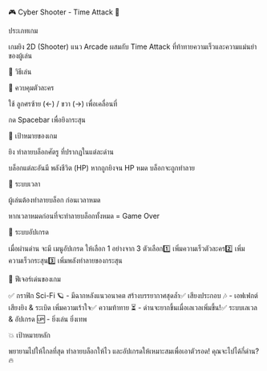 🎮 Cyber Shooter - Time Attack 🚀

ประเภทเกม

เกมยิง 2D (Shooter) แนว Arcade ผสมกับ Time Attack ที่ท้าทายความเร็วและความแม่นยำของผู้เล่น

🎯 วิธีเล่น

🔹 ควบคุมตัวละคร

ใช้ ลูกศรซ้าย (←) / ขวา (→) เพื่อเคลื่อนที่

กด Spacebar เพื่อยิงกระสุน

🔹 เป้าหมายของเกม

ยิง ทำลายบล็อกศัตรู ที่ปรากฏในแต่ละด่าน

บล็อกแต่ละอันมี พลังชีวิต (HP) หากถูกยิงจน HP หมด บล็อกจะถูกทำลาย

🔹 ระบบเวลา

ผู้เล่นต้องทำลายบล็อก ก่อนเวลาหมด

หากเวลาหมดก่อนที่จะทำลายบล็อกทั้งหมด = Game Over

🔹 ระบบอัปเกรด

เมื่อผ่านด่าน จะมี เมนูอัปเกรด ให้เลือก 1 อย่างจาก 3 ตัวเลือก1️⃣ เพิ่มความเร็วตัวละคร2️⃣ เพิ่มความเร็วกระสุน3️⃣ เพิ่มพลังทำลายของกระสุน

🚀 ฟีเจอร์เด่นของเกม

✅ กราฟิก Sci-Fi 🪐 - มีฉากหลังแนวอนาคต สร้างบรรยากาศสุดล้ำ✅ เสียงประกอบ 🎶 - เอฟเฟกต์เสียงยิง & ระเบิด เพิ่มความเร้าใจ✅ ความท้าทาย ⏳ - ด่านจะยากขึ้นเมื่อเลเวลเพิ่มขึ้น!✅ ระบบเลเวล & อัปเกรด 🆙 - ยิ่งเล่น ยิ่งเทพ

💥 เป้าหมายหลัก

พยายามไปให้ไกลที่สุด ทำลายบล็อกให้ไว และอัปเกรดให้เหมาะสมเพื่อเอาตัวรอด! คุณจะไปได้กี่ด่าน? 🔥
